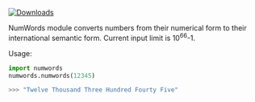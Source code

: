 [![Downloads](https://static.pepy.tech/personalized-badge/numwords?period=total&units=international_system&left_color=grey&right_color=brightgreen&left_text=Downloads)](https://pepy.tech/project/numwords)

NumWords module converts numbers from their numerical form to their international semantic form.
Current input limit is 10<sup>66</sup>-1.

Usage:

```python
import numwords
numwords.numwords(12345)
```
```python
>>> "Twelve Thousand Three Hundred Fourty Five"
```
